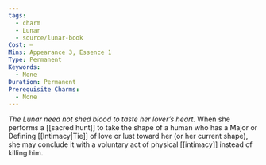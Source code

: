 ```yaml
---
tags:
  - charm
  - Lunar
  - source/lunar-book
Cost: —
Mins: Appearance 3, Essence 1
Type: Permanent
Keywords:
  - None
Duration: Permanent
Prerequisite Charms:
  - None
---
```

*The Lunar need not shed blood to taste her lover’s heart.*
When she performs a [[sacred hunt]] to take the shape of a human who has a Major or Defining [[Intimacy|Tie]] of love or lust toward her (or her current shape), she may conclude it with a voluntary act of physical [[intimacy]] instead of killing him.
